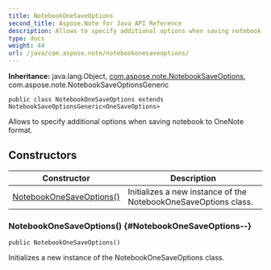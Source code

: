 ```yaml
---
title: NotebookOneSaveOptions
second_title: Aspose.Note for Java API Reference
description: Allows to specify additional options when saving notebook to OneNote format.
type: docs
weight: 44
url: /java/com.aspose.note/notebookonesaveoptions/
---
```


**Inheritance:**
java.lang.Object, [com.aspose.note.NotebookSaveOptions](../../com.aspose.note/notebooksaveoptions), com.aspose.note.NotebookSaveOptionsGeneric
```
public class NotebookOneSaveOptions extends NotebookSaveOptionsGeneric<OneSaveOptions>
```

Allows to specify additional options when saving notebook to OneNote format.
## Constructors

| Constructor | Description |
| --- | --- |
| [NotebookOneSaveOptions()](#NotebookOneSaveOptions--) | Initializes a new instance of the  NotebookOneSaveOptions  class. |
### NotebookOneSaveOptions() {#NotebookOneSaveOptions--}
```
public NotebookOneSaveOptions()
```


Initializes a new instance of the  NotebookOneSaveOptions  class.

